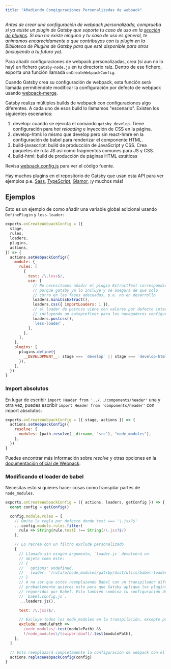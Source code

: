 ```yaml
---
title: "Añadiendo Congiguraciones Personalizadas de webpack"
---
```


_Antes de crear una configuración de webpack personalizada, comprueba si ya existe un plugin de Gatsby que soporte tu caso de uso en la [sección de plugins](/docs/plugins/). Si aun no existe ninguno y tu caso de uso es general, te animamos encarecidamente a que contribuyas con tu plugin en la Biblioteca de Plugins de Gatsby para que esté disponible para otros (incluyendo a tu futuro yo)._

Para añadir configuraciones de webpack personalizadas, crea (si aun no lo hay) un fichero `gatsby-node.js` en tu directorio raíz. Dentro de ese fichero, exporta una función llamada `onCreateWebpackConfig`.

Cuando Gatsby crea su configuración de webpack, esta función será llamada permitiéndote modificar la configuración por defecto de webpack usando [webpack-merge](https://github.com/survivejs/webpack-merge).

Gatsby realiza múltiples builds de webpack con configuraciones algo diferentes. A 
cada uno de esos build lo llamamos "escenario". Existen los siguientes escenarios:

1.  develop: cuando se ejecuta el comando `gatsby develop`. Tiene configuración para _hot reloading_ e inyección de CSS en la página.
2.  develop-html: lo mismo que develop pero sin react-hmre en la configuración de babel para renderizar el componente HTML.
3.  build-javascript: build de producción de JavaScript y CSS. Crea paquetes de ruta JS así como fragmentos comunes para JS y CSS.
4.  build-html: build de producción de páginas HTML estáticas

Revisa [webpack.config.js](https://github.com/gatsbyjs/gatsby/blob/master/packages/gatsby/src/utils/webpack.config.js) para ver el código fuente.

Hay muchos plugins en el repositorio de Gatsby que usan esta API para ver ejemplos p.e. [Sass](/packages/gatsby-plugin-sass/), [TypeScript](/packages/gatsby-plugin-typescript/),
[Glamor](/packages/gatsby-plugin-glamor/), ¡y muchos más!

## Ejemplos

Esto es un ejemplo de como añadir una variable global adicional usando `DefinePlugin` y `less-loader`:

```js:title=gatsby-node.js
exports.onCreateWebpackConfig = ({
  stage,
  rules,
  loaders,
  plugins,
  actions,
}) => {
  actions.setWebpackConfig({
    module: {
      rules: [
        {
          test: /\.less$/,
          use: [
            // No necesitamos añadir el plugin ExtractText correspondiente 
            // porque gatsby ya lo incluye y se asegura de que solo
            // corra en las fases adecuadas, p.e. no en desarrollo
            loaders.miniCssExtract(),
            loaders.css({ importLoaders: 1 }),
            // el loader de postcss viene con valores por defecto interesantes
            // incluyendo un autoprefixer para los navegadores configurados
            loaders.postcss(),
            `less-loader`,
          ],
        },
      ],
    },
    plugins: [
      plugins.define({
        __DEVELOPMENT__: stage === `develop` || stage === `develop-html`,
      }),
    ],
  })
}
```

### Import absolutos

En lugar de escribir `import Header from '../../components/header'` una y otra vez, puedes escribir  `import Header from 'components/header'` con import absolutos:

```js:title=gatsby-node.js
exports.onCreateWebpackConfig = ({ stage, actions }) => {
  actions.setWebpackConfig({
    resolve: {
      modules: [path.resolve(__dirname, "src"), "node_modules"],
    },
  })
}
```

Puedes encontrar más información sobre _resolve_ y otras opciones en la [documentación oficial de Webpack](https://webpack.js.org/concepts/).

### Modificando el loader de babel

Necesitas esto si quieres hacer cosas como transpilar partes de `node_modules`.

```js:title=gatsby-node.js
exports.onCreateWebpackConfig = ({ actions, loaders, getConfig }) => {
  const config = getConfig()

  config.module.rules = [
    // Omite la regla por defecto donde test === '\.jsx?$'
    ...config.module.rules.filter(
      rule => String(rule.test) !== String(/\.jsx?$/)
    ),

    // Lo recrea con un filtro exclude personalizado
    {
      // Llamado sin ningún argumento, `loader.js` devolverá un
      // objeto como éste: 
      // {
      //   options: undefined,
      //   loader: '/ruta/a/node_modules/gatsby/dist/utils/babel-loader.js',
      // }
      // A no ser que estés reemplazando Babel con un transpilador diferente, 
      // probablemente quieres esto para que Gatsby aplique los plugins/presets
      // requeridos por Babel. Esto también combina tu configuración desde
      // `babel.config.js`.
      ...loaders.js(),

      test: /\.jsx?$/,

      // Excluye todos los node_modules en la transpilación, excepto por 'swiper' y 'dom7'
      exclude: modulePath =>
        /node_modules/.test(modulePath) &&
        !/node_modules\/(swiper|dom7)/.test(modulePath),
    },
  ]

  // Esto reemplazará completamente la configuración de webpack con el objeto modificado.
  actions.replaceWebpackConfig(config)
}
```
